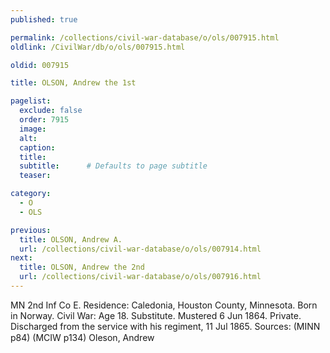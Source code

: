 ```yaml
---
published: true

permalink: /collections/civil-war-database/o/ols/007915.html
oldlink: /CivilWar/db/o/ols/007915.html

oldid: 007915

title: OLSON, Andrew the 1st

pagelist:
  exclude: false
  order: 7915
  image: 
  alt:
  caption:
  title:
  subtitle:      # Defaults to page subtitle
  teaser:

category: 
  - O 
  - OLS

previous:
  title: OLSON, Andrew A.
  url: /collections/civil-war-database/o/ols/007914.html  
next:
  title: OLSON, Andrew the 2nd
  url: /collections/civil-war-database/o/ols/007916.html   
---
```

MN 2nd Inf Co E. Residence: Caledonia, Houston County, Minnesota. Born in Norway. Civil War: Age 18. Substitute. Mustered 6 Jun 1864. Private. Discharged from the service with his regiment, 11 Jul 1865. Sources: (MINN p84) (MCIW p134) &#147;Oleson, Andrew&#148;
